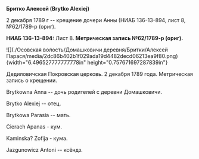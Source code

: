 **Бритко Алексей (Brytko Alexiej)**

2 декабря 1789 г -- крещение дочери Анны (НИАБ 136-13-894, лист 8,
№62/1789-р (ориг).

**НИАБ 136-13-894:** Лист 8. **Метрическая запись №62/1789-р (ориг).**

![](./Осовская волость/Домашковичи деревня/Бритки/Алексей Парася/media/2dc86b402b1f029ada19d4482decd06213ea9f80.png){width="6.496527777777778in"
height="0.757671697287839in"}

Дедиловичская Покровская церковь. 2 декабря 1789 года. Метрическая
запись о крещении.

Brytkowna Anna -- дочь родителей с деревни Домашковичи.

Brytko Alexiej -- отец.

Brytkowa Parasia -- мать.

Cierach Apanas - кум.

Kaminska? Zofija - кума.

Jazgunowicz Antoni -- ксёндз.
